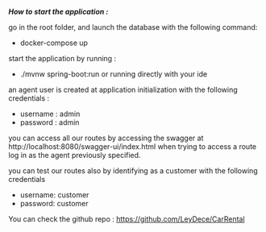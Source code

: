 ***How to start the application :***

go in the root folder, and launch the database with the following command:

- docker-compose up

start the application by running :
- ./mvnw spring-boot:run or running directly with your ide

an agent user is created at application initialization with the following credentials :
- username : admin
- password : admin

you can access all our routes by accessing the swagger at http://localhost:8080/swagger-ui/index.html
when trying to access a route log in as the agent previously specified.


you can test our routes also by identifying as a customer with the following credentials
- username: customer
- password: customer

You can check the github repo : https://github.com/LeyDece/CarRental